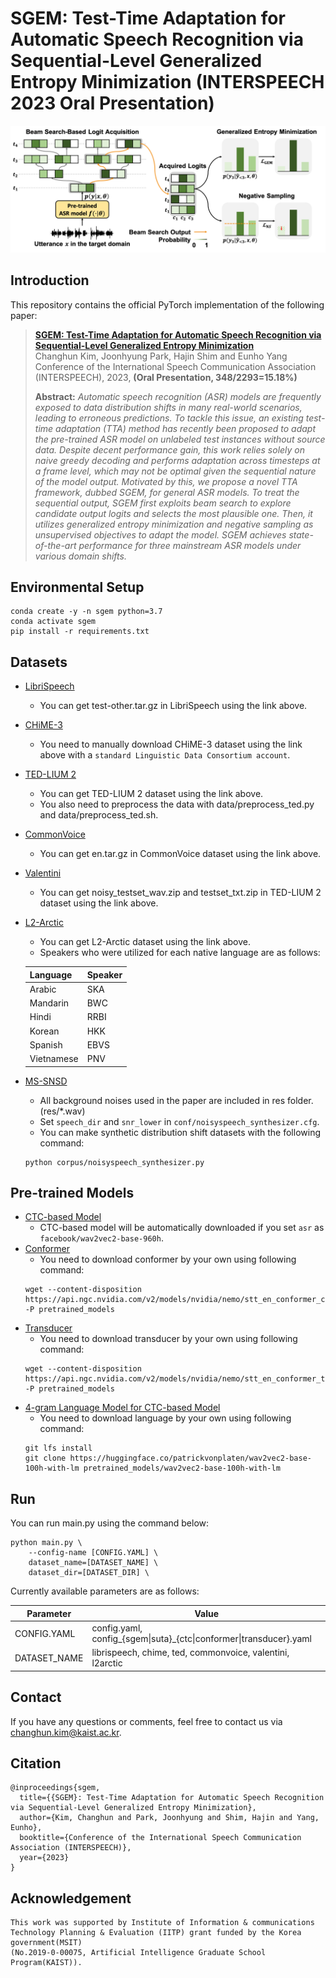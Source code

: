 # SGEM: Test-Time Adaptation for Automatic Speech Recognition via Sequential-Level Generalized Entropy Minimization (INTERSPEECH 2023 Oral Presentation)
![](res/concept_figure.png)



## Introduction
This repository contains the official PyTorch implementation of the following paper:

> [**SGEM: Test-Time Adaptation for Automatic Speech Recognition via Sequential-Level Generalized Entropy Minimization**](https://arxiv.org/abs/2306.01981)<br>
> Changhun Kim, Joonhyung Park, Hajin Shim and Eunho Yang<br>
> Conference of the International Speech Communication Association (INTERSPEECH), 2023, **(Oral Presentation, 348/2293=15.18%)**
>
> **Abstract:** *Automatic speech recognition (ASR) models are frequently exposed to data distribution shifts in many real-world scenarios, leading to erroneous predictions. To tackle this issue, an existing test-time adaptation (TTA) method has recently been proposed to adapt the pre-trained ASR model on unlabeled test instances without source data. Despite decent performance gain, this work relies solely on naive greedy decoding and performs adaptation across timesteps at a frame level, which may not be optimal given the sequential nature of the model output. Motivated by this, we propose a novel TTA framework, dubbed SGEM, for general ASR models. To treat the sequential output, SGEM first exploits beam search to explore candidate output logits and selects the most plausible one. Then, it utilizes generalized entropy minimization and negative sampling as unsupervised objectives to adapt the model. SGEM achieves state-of-the-art performance for three mainstream ASR models under various domain shifts.*



## Environmental Setup
```
conda create -y -n sgem python=3.7
conda activate sgem
pip install -r requirements.txt
```



## Datasets
- [LibriSpeech](https://www.openslr.org/12)
  - You can get test-other.tar.gz in LibriSpeech using the link above.
- [CHiME-3](https://catalog.ldc.upenn.edu/LDC2017S24)
  - You need to manually download CHiME-3 dataset using the link above with a ``standard Linguistic Data Consortium account``.
- [TED-LIUM 2](https://lium.univ-lemans.fr/ted-lium2/)
  - You can get TED-LIUM 2 dataset using the link above.
  - You also need to preprocess the data with data/preprocess_ted.py and data/preprocess_ted.sh.
- [CommonVoice](https://tinyurl.com/cvjune2020)
  - You can get en.tar.gz in CommonVoice dataset using the link above.
- [Valentini](https://datashare.ed.ac.uk/handle/10283/2791)
  - You can get noisy_testset_wav.zip and testset_txt.zip in TED-LIUM 2 dataset using the link above.
- [L2-Arctic](https://psi.engr.tamu.edu/l2-arctic-corpus/)
  - You can get L2-Arctic dataset using the link above.
  - Speakers who were utilized for each native language are as follows:

  Language | Speaker
  --- | ---
  Arabic | SKA
  Mandarin | BWC
  Hindi | RRBI
  Korean | HKK
  Spanish | EBVS
  Vietnamese | PNV
- [MS-SNSD](https://github.com/microsoft/MS-SNSD)
  - All background noises used in the paper are included in res folder. (res/*.wav)
  - Set ``speech_dir`` and ``snr_lower`` in ``conf/noisyspeech_synthesizer.cfg``.
  - You can make synthetic distribution shift datasets with the following command:
  ```
  python corpus/noisyspeech_synthesizer.py
  ```



## Pre-trained Models
- [CTC-based Model](https://huggingface.co/facebook/wav2vec2-base-960h)
  - CTC-based model will be automatically downloaded if you set ``asr`` as ``facebook/wav2vec2-base-960h``.
- [Conformer](https://catalog.ngc.nvidia.com/orgs/nvidia/teams/nemo/models/stt_en_conformer_ctc_small_ls)
  - You need to download conformer by your own using following command:
  ```
  wget --content-disposition https://api.ngc.nvidia.com/v2/models/nvidia/nemo/stt_en_conformer_ctc_small_ls/versions/1.0.0/zip -P pretrained_models
  ```
- [Transducer](https://catalog.ngc.nvidia.com/orgs/nvidia/teams/nemo/models/stt_en_conformer_transducer_small)
  - You need to download transducer by your own using following command:
  ```
  wget --content-disposition https://api.ngc.nvidia.com/v2/models/nvidia/nemo/stt_en_conformer_transducer_small/versions/1.6.0/zip -P pretrained_models
  ```
- [4-gram Language Model for CTC-based Model](https://huggingface.co/patrickvonplaten/wav2vec2-base-100h-with-lm)
  - You need to download language by your own using following command:
  ```
  git lfs install
  git clone https://huggingface.co/patrickvonplaten/wav2vec2-base-100h-with-lm pretrained_models/wav2vec2-base-100h-with-lm
  ```



## Run
You can run main.py using the command below:
```
python main.py \
    --config-name [CONFIG.YAML] \
    dataset_name=[DATASET_NAME] \
    dataset_dir=[DATASET_DIR] \
```
Currently available parameters are as follows:

  Parameter | Value
  --- | ---
  CONFIG.YAML | config.yaml, config_{sgem\|suta}_{ctc\|conformer\|transducer}.yaml
  DATASET_NAME | librispeech, chime, ted, commonvoice, valentini, l2arctic



## Contact
If you have any questions or comments, feel free to contact us via changhun.kim@kaist.ac.kr.



## Citation
```
@inproceedings{sgem,
  title={{SGEM}: Test-Time Adaptation for Automatic Speech Recognition via Sequential-Level Generalized Entropy Minimization},
  author={Kim, Changhun and Park, Joonhyung and Shim, Hajin and Yang, Eunho},
  booktitle={Conference of the International Speech Communication Association (INTERSPEECH)},
  year={2023}
}
```



## Acknowledgement
```
This work was supported by Institute of Information & communications Technology Planning & Evaluation (IITP) grant funded by the Korea government(MSIT) 
(No.2019-0-00075, Artificial Intelligence Graduate School Program(KAIST)).
```
